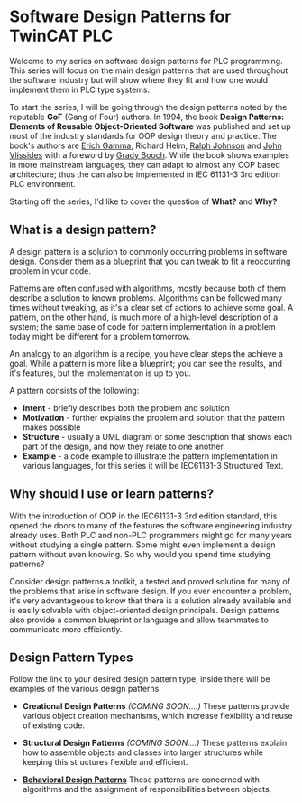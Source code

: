 # **Software Design Patterns for TwinCAT PLC**



  Welcome to my series on software design patterns for PLC programming. This series will focus on the main design patterns that are used throughout the software industry but will show where they fit and how one would implement them in PLC type systems.



  To start the series, I will be going through the design patterns noted by the reputable **GoF** (Gang of Four) authors. In 1994, the book **Design Patterns: Elements of Reusable Object-Oriented Software** was published and set up most of the industry standards for OOP design theory and practice. The book's authors are [Erich Gamma](https://en.wikipedia.org/wiki/Erich_Gamma), Richard Helm, [Ralph Johnson](https://en.wikipedia.org/wiki/Ralph_Johnson_(computer_scientist)) and [John Vlissides](https://en.wikipedia.org/wiki/John_Vlissides) with a foreword by [Grady Booch](https://en.wikipedia.org/wiki/Grady_Booch). While the book shows examples in more mainstream languages, they can adapt to almost any OOP based architecture; thus the can also be implemented in IEC 61131-3 3rd edition PLC environment.



  Starting off the series, I'd like to cover the question of **What?** and **Why?**



## **What is a design pattern?**

  A design pattern is a solution to commonly occurring problems in software design. Consider them as a blueprint that you can tweak to fit a reoccurring problem in your code.

  Patterns are often confused with algorithms, mostly because both of them describe a solution to known problems. Algorithms can be followed many times without tweaking, as it's a clear set of actions to achieve some goal. A pattern, on the other hand, is much more of a high-level description of a system; the same base of code for pattern implementation in a problem today might be different for a problem tomorrow. 

  An analogy to an algorithm is a recipe; you have clear steps the achieve a goal. While a pattern is more like a blueprint; you can see the results, and it's features, but the implementation is up to you.



  A pattern consists of the following:

  - **Intent** - briefly describes both the problem and solution
  - **Motivation** - further explains the problem and solution that the pattern makes possible
  - **Structure** - usually a UML diagram or some description that shows each part of the design, and how they relate to one another.
  - **Example** - a code example to illustrate the pattern implementation in various languages, for this series it will be IEC61131-3 Structured Text.



## **Why should I use or learn patterns?**

  With the introduction of OOP in the IEC61131-3 3rd edition standard, this opened the doors to many of the features the software engineering industry already uses. Both PLC and non-PLC programmers might go for many years without studying a single pattern. Some might even implement a design pattern without even knowing. So why would you spend time studying patterns?

  Consider design patterns a toolkit, a tested and proved solution for many of the problems that arise in software design. If you ever encounter a problem, it's very advantageous to know that there is a solution already available and is easily solvable with object-oriented design principals. Design patterns also provide a common blueprint or language and allow teammates to communicate more efficiently. 





## **Design Pattern Types**

  Follow the link to your desired design pattern type, inside there will be examples of the various design patterns.

  - **Creational Design Patterns** *(COMING SOON....)* These patterns provide various object creation mechanisms, which increase flexibility and reuse of existing code.

  - **Structural Design Patterns** *(COMING SOON....)* These patterns explain how to assemble objects and classes into larger structures while keeping this structures flexible and efficient.

  - [**Behavioral Design Patterns**](Behavioral_Patterns/) These patterns are concerned with algorithms and the assignment of responsibilities between objects.

